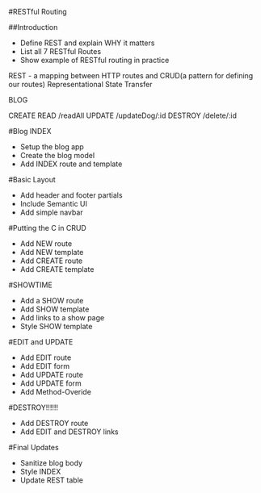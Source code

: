 #RESTful Routing

##Introduction
* Define REST and explain WHY it matters
* List all 7 RESTful Routes
* Show example of RESTful routing in practice

REST - a mapping between HTTP routes and CRUD(a pattern for defining our routes)
Representational State Transfer

BLOG

CREATE
READ /readAll
UPDATE /updateDog/:id
DESTROY /delete/:id

#Blog INDEX
* Setup the blog app
* Create the blog model
* Add INDEX route and template

#Basic Layout
* Add header and footer partials
* Include Semantic UI
* Add simple navbar

#Putting the C in CRUD
* Add NEW route
* Add NEW template
* Add CREATE route
* Add CREATE template
 
#SHOWTIME
* Add a SHOW route
* Add SHOW template
* Add links to a show page
* Style SHOW template

#EDIT and UPDATE
* Add EDIT route
* Add EDIT form
* Add UPDATE route
* Add UPDATE form
* Add Method-Overide
 
#DESTROY!!!!!!
* Add DESTROY route
* Add EDIT and DESTROY links

#Final Updates
* Sanitize blog body
* Style INDEX
* Update REST table

